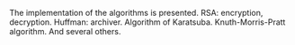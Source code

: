 The implementation of the algorithms is presented.
RSA: encryption, decryption.
Huffman: archiver.
Algorithm of Karatsuba.
Knuth-Morris-Pratt algorithm.
And several others.
